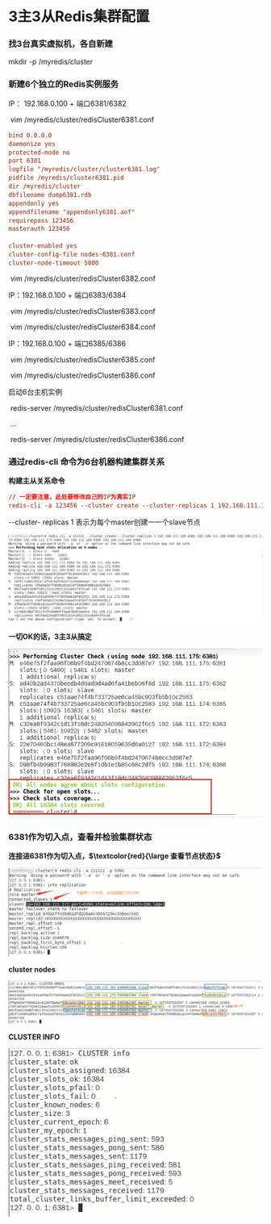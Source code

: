 # 3主3从Redis集群配置

### 找3台真实虚拟机，各自新建

mkdir -p /myredis/cluster

### 新建6个独立的Redis实例服务

IP： 192.168.0.100 + 端口6381/6382

​	vim /myredis/cluster/redisCluster6381.conf

```conf
bind 0.0.0.0
daemonize yes
protected-mode no
port 6381
logfile "/myredis/cluster/cluster6381.log"
pidfile /myredis/cluster6381.pid
dir /myredis/cluster
dbfilename dump6381.rdb
appendonly yes
appendfilename "appendonly6381.aof"
requirepass 123456
masterauth 123456

cluster-enabled yes
cluster-config-file nodes-6381.conf
cluster-node-timeout 5000
```

​	vim /myredis/cluster/redisCluster6382.conf

IP：192.168.0.100 + 端口6383/6384

​	vim /myredis/cluster/redisCluster6383.conf

​	vim /myredis/cluster/redisCluster6384.conf

IP：192.168.0.100 + 端口6385/6386

​	vim /myredis/cluster/redisCluster6385.conf

​	vim /myredis/cluster/redisCluster6386.conf

启动6台主机实例

​	redis-server /myredis/cluster/redisCluster6381.conf

​	...

​	redis-server /myredis/cluster/redisCluster6386.conf

### 通过redis-cli 命令为6台机器构建集群关系

**构建主从关系命令**

```conf
// 一定要注意，此处要修改自己的IP为真实IP
redis-cli -a 123456 --cluster create --cluster-replicas 1 192.168.111.175:6381 192.168.111.175:6382 192:168.111.172:6383 192.168.111.172:6384 192.168.111.174:6385 192.168.111.174:6386
```

--cluster- replicas 1 表示为每个master创建一一个slave节点

![](images/17.jpg)

**一切OK的话，3主3从搞定**

![](images/18.jpg)

### 6381作为切入点，查看并检验集群状态

**连接进6381作为切入点，$\textcolor{red}{\large 查看节点状态}$**

![](images/19.jpg)

**cluster nodes**

![](images/20.jpg)

**CLUSTER INFO**

![](images/21.jpg)
















